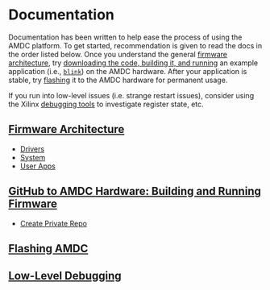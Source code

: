 # Documentation

Documentation has been written to help ease the process of using the AMDC platform. To get started, recommendation is given to read the docs in the order listed below. Once you understand the general [firmware architecture](docs/Firmware-Architecture.md), try [downloading the code, building it, and running](docs/Building-and-Running-Firmware.md) an example application (i.e., [`blink`](sdk/bare/user/usr/blink/)) on the AMDC hardware. After your application is stable, try [flashing](docs/Flashing-AMDC.md) it to the AMDC hardware for permanent usage.

If you run into low-level issues (i.e. strange restart issues), consider using the Xilinx [debugging tools](docs/Low-Level-Debugging.md) to investigate register state, etc.

## [Firmware Architecture](docs/Firmware-Architecture.md)
- [Drivers](docs/Firmware-Arch-Drivers.md)
- [System](docs/Firmware-Arch-System.md)
- [User Apps](docs/Firmware-Arch-UserApps.md)

## [GitHub to AMDC Hardware: Building and Running Firmware](docs/Building-and-Running-Firmware.md)
- [Create Private Repo](docs/Create-Private-Repo.md)

## [Flashing AMDC](docs/Flashing-AMDC.md)

## [Low-Level Debugging](docs/Low-Level-Debugging.md)
